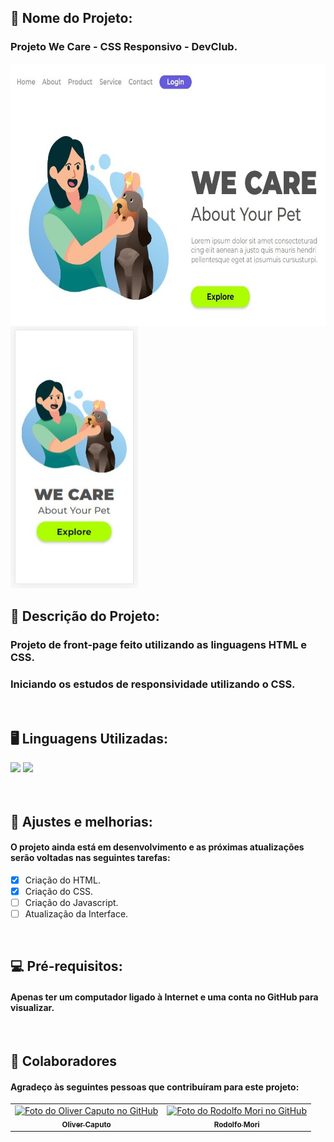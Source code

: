 <h2>🚀 Nome do Projeto:</h2>

<h3>Projeto We Care - CSS Responsivo - DevClub.</h3>

<img align="left" height="420px" src="./img/template-readme-01.jpg" alt="interface-we-care"/>

<img height="420px" src="./img/template-readme-02.jpg" alt="interface-we-care"/>

<h2>📝 Descrição do Projeto:</h2>

<h3>Projeto de front-page feito utilizando as linguagens HTML e CSS.</h3>
<h3>Iniciando os estudos de responsividade utilizando o CSS.</h3>

<br>

<h2>🖥️ Linguagens Utilizadas:</h2>

<img src="https://img.shields.io/badge/HTML5-E34F26?style=for-the-badge&logo=html5&logoColor=white">

<img src="https://img.shields.io/badge/CSS3-1572B6?style=for-the-badge&logo=css3&logoColor=white">

<br>
<br>
<br>

<h2>🧰 Ajustes e melhorias:</h2>

<h4>O projeto ainda está em desenvolvimento e as próximas atualizações serão voltadas nas seguintes tarefas:</h4>

- [x] Criação do HTML.
- [x] Criação do CSS.
- [ ] Criação do Javascript.
- [ ] Atualização da Interface.

<br>

<h2>💻 Pré-requisitos:</h2>


<h4>Apenas ter um computador ligado à Internet e uma conta no GitHub para visualizar.</h4>

<br>

<h2>🤝 Colaboradores</h2>

<h4>Agradeço às seguintes pessoas que contribuíram para este projeto:</h4>

<table>
  <tr>
    <td align="center">
      <a href="https://github.com/olivercaputo">
        <img src="https://avatars.githubusercontent.com/u/98890774?v=4" width="100px;" alt="Foto do Oliver Caputo no GitHub"/><br>
        <sub>
          <b>Oliver Caputo</b>
        </sub>
      </a>
    </td>
    <td align="center">
      <a href="https://www.github.com/rodolfomori" target="_blank">
        <img src="https://avatars.githubusercontent.com/u/47903440?v=4" width="100px;" alt="Foto do Rodolfo Mori no GitHub"/><br>
        <sub>
          <b>Rodolfo Mori</b>
        </sub>
      </a>
    </td>
  </tr>
</table>
